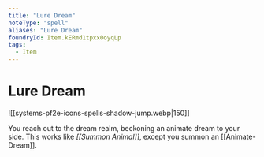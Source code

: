 ```yaml
---
title: "Lure Dream"
noteType: "spell"
aliases: "Lure Dream"
foundryId: Item.kERmd1tpxx0oyqLp
tags:
  - Item
---
```


# Lure Dream
![[systems-pf2e-icons-spells-shadow-jump.webp|150]]

You reach out to the dream realm, beckoning an animate dream to your side. This works like _[[Summon Animal]]_, except you summon an [[Animate-Dream]].
